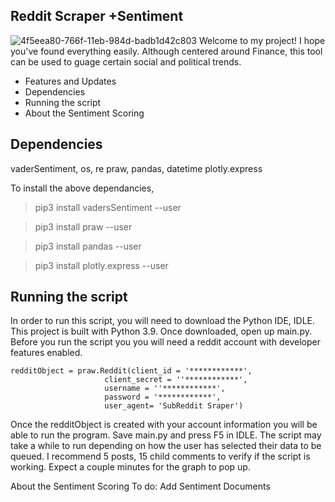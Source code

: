 ## Reddit Scraper +Sentiment
![4f5eea80-766f-11eb-984d-badb1d42c803](https://user-images.githubusercontent.com/34726562/148868595-8e3ad1df-193e-49e0-92af-0edfaa1b8c24.png)
Welcome to my project! I hope you've found everything easily. Although centered around Finance, this tool can be used to guage certain social and political trends.

* Features and Updates
* Dependencies
* Running the script
* About the Sentiment Scoring

## Dependencies

vaderSentiment, os, re
praw, pandas, datetime 
plotly.express

To install the above dependancies, 

>pip3 install vadersSentiment --user

>pip3 install praw --user

>pip3 install pandas --user

>pip3 install plotly.express --user

## Running the script
In order to run this script, you will need to download the Python IDE, IDLE. This project is built with Python 3.9. Once downloaded, open up main.py. Before you run the script you you will need a reddit account with developer features enabled. 

    redditObject = praw.Reddit(client_id = '************',
                         client_secret = ''************',
                         username = ''************',
                         password = '************',
                         user_agent= 'SubReddit Sraper')
                         
     
Once the redditObject is created with your account information you will be able to run the program. Save main.py and press F5 in IDLE. The script may take a while to run depending on how the user has selected their data to be queued. I recommend 5 posts, 15 child comments to verify if the script is working. Expect a couple minutes for the graph to pop up.

About the Sentiment Scoring
To do: Add Sentiment Documents
